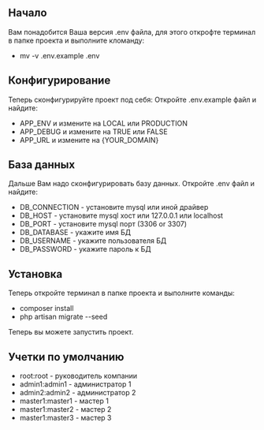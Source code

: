 ## Начало

Вам понадобится Ваша версия .env файла, для этого открофте терминал в папке проекта и выполните кломанду:
- mv -v .env.example .env


## Конфигурирование

Теперь сконфигурируйте проект под себя:
Откройте .env.example файл и найдите:
- APP_ENV и измените на LOCAL или PRODUCTION
- APP_DEBUG и измените на TRUE или FALSE
- APP_URL и измените на {YOUR_DOMAIN}


## База данных

Дальше Вам надо сконфигурировать базу данных.
Откройте .env файл и найдите:
- DB_CONNECTION - установите mysql или иной драйвер
- DB_HOST - установите mysql хост или 127.0.0.1 или localhost
- DB_PORT - установите mysql порт (3306 or 3307)
- DB_DATABASE - укажите имя БД
- DB_USERNAME - укажите пользователя БД
- DB_PASSWORD - укажите пароль к БД

## Установка

Теперь откройте терминал в папке проекта и выполните команды:
- composer install
- php artisan migrate --seed

Теперь вы можете запустить проект.


## Учетки по умолчанию

- root:root - руководитель компании
- admin1:admin1 - администратор 1
- admin2:admin2 - администратор 2
- master1:master1 - мастер 1
- master1:master2 - мастер 2
- master1:master3 - мастер 3
